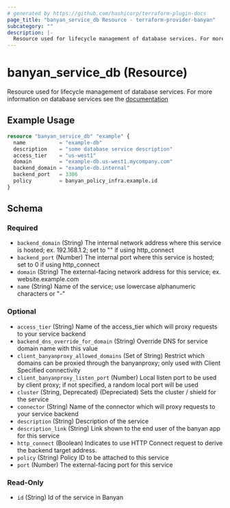 ```yaml
---
# generated by https://github.com/hashicorp/terraform-plugin-docs
page_title: "banyan_service_db Resource - terraform-provider-banyan"
subcategory: ""
description: |-
  Resource used for lifecycle management of database services. For more information on database services see the documentation https://docs.banyansecurity.io/docs/feature-guides/infrastructure/databases/
---
```


# banyan_service_db (Resource)

Resource used for lifecycle management of database services. For more information on database services see the [documentation](https://docs.banyansecurity.io/docs/feature-guides/infrastructure/databases/)

## Example Usage

```terraform
resource "banyan_service_db" "example" {
  name           = "example-db"
  description    = "some database service description"
  access_tier    = "us-west1"
  domain         = "example-db.us-west1.mycompany.com"
  backend_domain = "example-db.internal"
  backend_port   = 3306
  policy         = banyan_policy_infra.example.id
}
```

<!-- schema generated by tfplugindocs -->
## Schema

### Required

- `backend_domain` (String) The internal network address where this service is hosted; ex. 192.168.1.2; set to "" if using http_connect
- `backend_port` (Number) The internal port where this service is hosted; set to 0 if using http_connect
- `domain` (String) The external-facing network address for this service; ex. website.example.com
- `name` (String) Name of the service; use lowercase alphanumeric characters or "-"

### Optional

- `access_tier` (String) Name of the access_tier which will proxy requests to your service backend
- `backend_dns_override_for_domain` (String) Override DNS for service domain name with this value
- `client_banyanproxy_allowed_domains` (Set of String) Restrict which domains can be proxied through the banyanproxy; only used with Client Specified connectivity
- `client_banyanproxy_listen_port` (Number) Local listen port to be used by client proxy; if not specified, a random local port will be used
- `cluster` (String, Deprecated) (Depreciated) Sets the cluster / shield for the service
- `connector` (String) Name of the connector which will proxy requests to your service backend
- `description` (String) Description of the service
- `description_link` (String) Link shown to the end user of the banyan app for this service
- `http_connect` (Boolean) Indicates to use HTTP Connect request to derive the backend target address.
- `policy` (String) Policy ID to be attached to this service
- `port` (Number) The external-facing port for this service

### Read-Only

- `id` (String) Id of the service in Banyan


